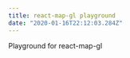 ```yaml
---
title: react-map-gl playground
date: "2020-01-16T22:12:03.284Z"
---
```


Playground for react-map-gl
